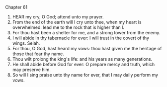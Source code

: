 

Chapter 61

1. HEAR my cry, O God; attend unto my prayer.
2. From the end of the earth will I cry unto thee, when my heart is overwhelmed: lead me to the rock that is higher than I.
3. For thou hast been a shelter for me, and a strong tower from the enemy.
4. I will abide in thy tabernacle for ever: I will trust in the covert of thy wings.  Selah.
5. For thou, O God, hast heard my vows: thou hast given me the heritage of those that fear thy name.
6. Thou wilt prolong the king's life: and his years as many generations.
7. He shall abide before God for ever: O prepare mercy and truth, which may preserve him.
8. So will I sing praise unto thy name for ever, that I may daily perform my vows.

